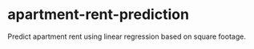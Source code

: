 # apartment-rent-prediction
Predict apartment rent using linear regression based on square footage.
